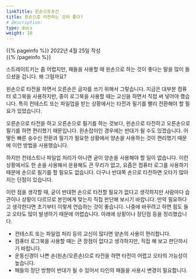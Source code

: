 ```yaml
---
linkTitle: 왼손으로송신
title: 왼손으로 타전하는 것이 좋다?
# description: 
type: docs
weight: 10
---
```

{{% pageinfo %}}
2022년 4월 25일 작성<br>
{{% /pageinfo %}}


스트레이트키는 좀 어렵지만, 패들을 사용할 때 왼손으로 하는 것이 좋다는 말을 많이 들으셨을 겁니다. 왜 그럴까요?

왼손으로 타전을 하면서 오른손은 글자를 쓰기 위해서 그렇습니다. 지금은 대부분 컴퓨터 로그북을 사용하지만, 종이 로그북을 사용할 때는 교신을 하면서 직접 써 넣어야 했습니다. 특히 컨테스트 또는 파일업을 받는 상황에서는 타전과 필기를 빨리 전환해야 할 필요가 있었습니다.

오른손으로 타전을 하고 오른손으로 필기를 하는 것보다, 왼손으로 타전하고 오른손으로 필기를 하면 편리했기 때문입니다. 왼손잡이인 경우에는 반대가 될 수도 있겠습니다. 어떻든 빠른 송수신 전환과 필기가 필요한 상황에서 양손을 사용하는 것이 편리했기 때문에 이런 방법을 사용했습니다.

하지만 컨테스트나 파일업 처리가 아니면 굳이 양손을 사용해야 할 일이 없습니다. 이런 상황에서도 한 손을 사용해서 운용해도 큰 무리가 없고, 요즘은 컴퓨터 로그를 사용하기 때문에 손으로 필기를 할 필요도 없습니다. 더구나 반대쪽 손으로 타전하면 오타가 많아지는 단점이 있습니다.

이런 점을 생각할 때, 굳이 반대편 손으로 타전할 필요가 없다고 생각하지만 사람마다 습관이나 상황이 다르므로 본인에게 맞는지 직접 판단해 보시기 바랍니다. 만약 필요하다고 생각한다면 초기부터 이렇게 연습하는 것이 좋습니다. 나중에 바꾸려고 하면 힘도 들고 오타도 많이 발생하기 때문에 어렵습니다. 아래에 상황이나 장단점 등을 정리했습니다.

- 컨테스트 또는 파일업 처리 등의 교신이 많다면 양손의 사용이 편리합니다.
- 컴퓨터 로그북을 사용할 때는 큰 장점이 없다고 생각하지만, 직접 해 보고 판단하시기 바랍니다.
- 운동신경이 나쁜 손(왼손/오른손)으로 타전을 하면 타전이 어렵고 오타의 가능성이 높습니다.
- 패들의 장단 방향이 반대가 될 수 있어서 타인의 패들을 사용시 변경이 필요합니다.


